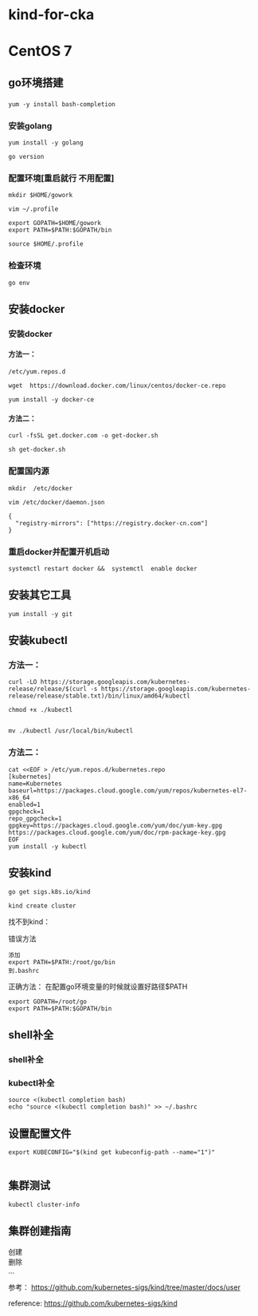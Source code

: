 # kind-for-cka


#  CentOS 7

##  go环境搭建

###
```
yum -y install bash-completion
```

### 安装golang
```
yum install -y golang

go version

```

###  配置环境[重启就行 不用配置]


```
mkdir $HOME/gowork

vim ~/.profile

export GOPATH=$HOME/gowork 
export PATH=$PATH:$GOPATH/bin

source $HOME/.profile

```
###  检查环境


```
go env
```
##  安装docker

###  安装docker
####  方法一：

```
/etc/yum.repos.d

wget  https://download.docker.com/linux/centos/docker-ce.repo

yum install -y docker-ce
```
####  方法二：
```
curl -fsSL get.docker.com -o get-docker.sh

sh get-docker.sh
```

###  配置国内源

```
mkdir  /etc/docker

vim /etc/docker/daemon.json

```


```
{
  "registry-mirrors": ["https://registry.docker-cn.com"]
}
```


###  重启docker并配置开机启动
```
systemctl restart docker &&  systemctl  enable docker 
```


##  安装其它工具


```
yum install -y git
```

## 安装kubectl

###  方法一：

```
curl -LO https://storage.googleapis.com/kubernetes-release/release/$(curl -s https://storage.googleapis.com/kubernetes-release/release/stable.txt)/bin/linux/amd64/kubectl

chmod +x ./kubectl


mv ./kubectl /usr/local/bin/kubectl

```


###  方法二：

```
cat <<EOF > /etc/yum.repos.d/kubernetes.repo
[kubernetes]
name=Kubernetes
baseurl=https://packages.cloud.google.com/yum/repos/kubernetes-el7-x86_64
enabled=1
gpgcheck=1
repo_gpgcheck=1
gpgkey=https://packages.cloud.google.com/yum/doc/yum-key.gpg https://packages.cloud.google.com/yum/doc/rpm-package-key.gpg
EOF
yum install -y kubectl
```

##  安装kind

```
go get sigs.k8s.io/kind 

kind create cluster
```

找不到kind：

错误方法
```
添加
export PATH=$PATH:/root/go/bin
到.bashrc

```

正确方法：
在配置go环境变量的时候就设置好路径$PATH
```
export GOPATH=/root/go
export PATH=$PATH:$GOPATH/bin
```

##  shell补全

### shell补全

### kubectl补全

```
source <(kubectl completion bash) 
echo "source <(kubectl completion bash)" >> ~/.bashrc 
```
## 设置配置文件

```
export KUBECONFIG="$(kind get kubeconfig-path --name="1")"


```


##  集群测试


```
kubectl cluster-info
```

## 集群创建指南

创建   
删除    
...    

参考：
https://github.com/kubernetes-sigs/kind/tree/master/docs/user



reference:
https://github.com/kubernetes-sigs/kind





